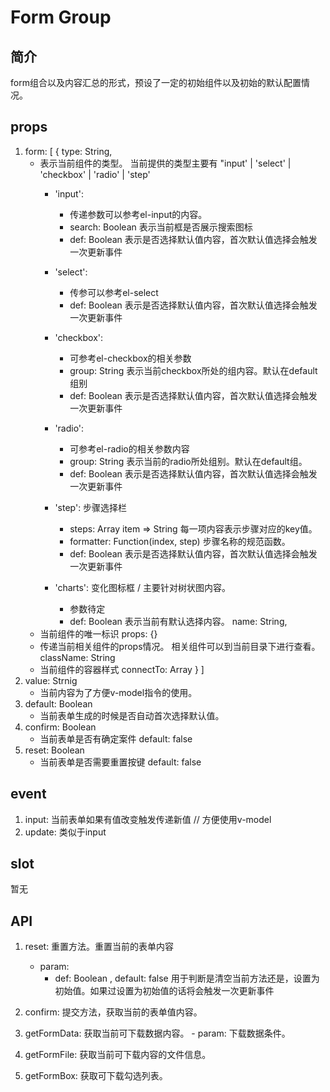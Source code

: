 # Form Group

## 简介
  form组合以及内容汇总的形式，预设了一定的初始组件以及初始的默认配置情况。

## props
  1. form: [
    {
      type: String, 
      - 表示当前组件的类型。 当前提供的类型主要有 "input' | 'select' | 'checkbox' | 'radio' | 'step'
        - 'input': 
          - 传递参数可以参考el-input的内容。
          - search: Boolean 表示当前框是否展示搜索图标
          - def: Boolean 表示是否选择默认值内容，首次默认值选择会触发一次更新事件
        
        - 'select':
          - 传参可以参考el-select
          - def: Boolean 表示是否选择默认值内容，首次默认值选择会触发一次更新事件
        
        - 'checkbox':
          - 可参考el-checkbox的相关参数
          - group: String 表示当前checkbox所处的组内容。默认在default组别
          - def: Boolean 表示是否选择默认值内容，首次默认值选择会触发一次更新事件
        
        - 'radio':
          - 可参考el-radio的相关参数内容
          - group: String 表示当前的radio所处组别。默认在default组。
          - def: Boolean 表示是否选择默认值内容，首次默认值选择会触发一次更新事件

        - 'step': 步骤选择栏
          - steps: Array
              item => String 每一项内容表示步骤对应的key值。
          - formatter: Function(index, step) 步骤名称的规范函数。
          - def: Boolean 表示是否选择默认值内容，首次默认值选择会触发一次更新事件

        - 'charts': 变化图标框 / 主要针对树状图内容。
          - 参数待定
          - def: Boolean 表示当前有默认选择内容。
      name: String,
      - 当前组件的唯一标识
      props: {}
      - 传递当前相关组件的props情况。 相关组件可以到当前目录下进行查看。
      className: String
      - 当前组件的容器样式
      connectTo: Array
    }
  ]
  2. value: Strnig 
     - 当前内容为了方便v-model指令的使用。
  3. default: Boolean
     - 当前表单生成的时候是否自动首次选择默认值。
  4. confirm: Boolean
     - 当前表单是否有确定案件 default: false
  5. reset: Boolean
     - 当前表单是否需要重置按键 default: false

## event
  1. input: 当前表单如果有值改变触发传递新值 // 方便使用v-model
  2. update: 类似于input

## slot
  暂无

## API
  1. reset: 重置方法。重置当前的表单内容
     - param:
        - def: Boolean , default: false 用于判断是清空当前方法还是，设置为初始值。如果过设置为初始值的话将会触发一次更新事件
  2. confirm: 提交方法，获取当前的表单值内容。

  3. getFormData: 获取当前可下载数据内容。
    - param: 下载数据条件。
  
  4. getFormFile: 获取当前可下载内容的文件信息。

  5. getFormBox: 获取可下载勾选列表。